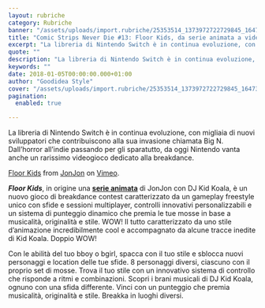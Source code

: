 ```yaml
---
layout: rubriche
category: Rubriche
banner: "/assets/uploads/import.rubriche/25353514_1373972722729845_1647339318_o.jpg"
title: "Comic Strips Never Die #13: Floor Kids, da serie animata a videogioco sul b-boying"
excerpt: "La libreria di Nintendo Switch è in continua evoluzione, con migliaia di nuovi sviluppatori che contribuiscono alla sua invasione chiamata Big N. Dall’horror all’indie passando per gli sparatutto, da oggi Nintendo vanta anche un rarissimo videogioco dedicato alla breakdance. Floor Kids from JonJon on Vimeo. Floor Kids, in origine una serie animata di JonJon con [&hellip"
quote: ""
description: "La libreria di Nintendo Switch è in continua evoluzione, con migliaia di nuovi sviluppatori che contribuiscono alla sua invasione chiamata Big N. Dall’horror all’indie passando per gli sparatutto, da oggi Nintendo vanta anche un rarissimo videogioco dedicato alla breakdance. Floor Kids from JonJon on Vimeo. Floor Kids, in origine una serie animata di JonJon con [&hellip"
keywords: ""
date: 2018-01-05T00:00:00.000+01:00
author: "Goodidea Style"
cover: "/assets/uploads/import.rubriche/25353514_1373972722729845_1647339318_o.jpg"
pagination:
  enabled: true

---
```


La libreria di Nintendo Switch è in continua evoluzione, con migliaia di nuovi sviluppatori che contribuiscono alla sua invasione chiamata Big N. Dall’horror all’indie passando per gli sparatutto, da oggi Nintendo vanta anche un rarissimo videogioco dedicato alla breakdance.

[Floor Kids](https://vimeo.com/56311749) from [JonJon](https://vimeo.com/floorkids) on [Vimeo](https://vimeo.com).

_**Floor Kids**_, in origine una [**serie animata**](http://jonjonphenomenon.com/) di JonJon con DJ Kid Koala, è un nuovo gioco di breakdance contest caratterizzato da un gameplay freestyle unico con sfide e sessioni multiplayer, controlli innovativi personalizzabili e un sistema di punteggio dinamico che premia le tue mosse in base a musicalità, originalità e stile. WOW! Il tutto caratterizzato da uno stile d’animazione incredibilmente cool e accompagnato da alcune tracce inedite di Kid Koala. Doppio WOW!

Con le abilità del tuo bboy o bgirl, spacca con il tuo stile e sblocca nuovi personaggi e location delle tue sfide. 8 personaggi diversi, ciascuno con il proprio set di mosse. Trova il tuo stile con un innovativo sistema di controllo che risponde a ritmi e combinazioni. Scopri i brani musicali di DJ Kid Koala, ognuno con una sfida differente. Vinci con un punteggio che premia musicalità, originalità e stile. Breakka in luoghi diversi.